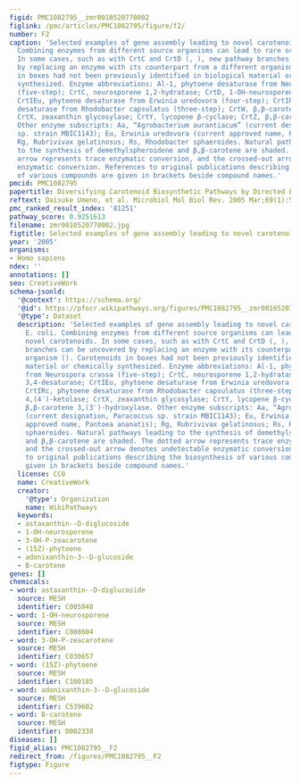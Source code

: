 ```yaml
---
figid: PMC1082795__zmr0010520770002
figlink: /pmc/articles/PMC1082795/figure/f2/
number: F2
caption: 'Selected examples of gene assembly leading to novel carotenoids in E. coli.
  Combining enzymes from different source organisms can lead to rare or novel carotenoids.
  In some cases, such as with CrtC and CrtD (, ), new pathway branches can be uncovered
  by replacing an enzyme with its counterpart from a different organism (). Carotenoids
  in boxes had not been previously identified in biological material or chemically
  synthesized. Enzyme abbreviations: Al-1, phytoene desaturase from Neurospora crassa
  (five-step); CrtC, neurosporene 1,2-hydratase; CrtD, 1-OH-neurosporene 3,4-desaturase;
  CrtIEu, phytoene desaturase from Erwinia uredovora (four-step); CrtIRc, phytoene
  desaturase from Rhodobacter capsulatus (three-step); CrtW, β,β-carotene 4,(4′)-ketolase;
  CrtX, zeaxanthin glycosylase; CrtY, lycopene β-cyclase; CrtZ, β,β-carotene 3,(3′)-hydroxylase.
  Other enzyme subscripts: Aa, “Agrobacterium aurantiacum” (current designation, Paracoccus
  sp. strain MBIC1143); Eu, Erwinia uredovora (current approved name, Pantoea ananatis);
  Rg, Rubrivivax gelatinosus; Rs, Rhodobacter sphaeroides. Natural pathways leading
  to the synthesis of demethylspheroidene and β,β-carotene are shaded. The dotted
  arrow represents trace enzymatic conversion, and the crossed-out arrow denotes undetectable
  enzymatic conversion. References to original publications describing the biosynthesis
  of various compounds are given in brackets beside compound names.'
pmcid: PMC1082795
papertitle: Diversifying Carotenoid Biosynthetic Pathways by Directed Evolution.
reftext: Daisuke Umeno, et al. Microbiol Mol Biol Rev. 2005 Mar;69(1):51-78.
pmc_ranked_result_index: '81251'
pathway_score: 0.9251613
filename: zmr0010520770002.jpg
figtitle: Selected examples of gene assembly leading to novel carotenoids in E
year: '2005'
organisms:
- Homo sapiens
ndex: ''
annotations: []
seo: CreativeWork
schema-jsonld:
  '@context': https://schema.org/
  '@id': https://pfocr.wikipathways.org/figures/PMC1082795__zmr0010520770002.html
  '@type': Dataset
  description: 'Selected examples of gene assembly leading to novel carotenoids in
    E. coli. Combining enzymes from different source organisms can lead to rare or
    novel carotenoids. In some cases, such as with CrtC and CrtD (, ), new pathway
    branches can be uncovered by replacing an enzyme with its counterpart from a different
    organism (). Carotenoids in boxes had not been previously identified in biological
    material or chemically synthesized. Enzyme abbreviations: Al-1, phytoene desaturase
    from Neurospora crassa (five-step); CrtC, neurosporene 1,2-hydratase; CrtD, 1-OH-neurosporene
    3,4-desaturase; CrtIEu, phytoene desaturase from Erwinia uredovora (four-step);
    CrtIRc, phytoene desaturase from Rhodobacter capsulatus (three-step); CrtW, β,β-carotene
    4,(4′)-ketolase; CrtX, zeaxanthin glycosylase; CrtY, lycopene β-cyclase; CrtZ,
    β,β-carotene 3,(3′)-hydroxylase. Other enzyme subscripts: Aa, “Agrobacterium aurantiacum”
    (current designation, Paracoccus sp. strain MBIC1143); Eu, Erwinia uredovora (current
    approved name, Pantoea ananatis); Rg, Rubrivivax gelatinosus; Rs, Rhodobacter
    sphaeroides. Natural pathways leading to the synthesis of demethylspheroidene
    and β,β-carotene are shaded. The dotted arrow represents trace enzymatic conversion,
    and the crossed-out arrow denotes undetectable enzymatic conversion. References
    to original publications describing the biosynthesis of various compounds are
    given in brackets beside compound names.'
  license: CC0
  name: CreativeWork
  creator:
    '@type': Organization
    name: WikiPathways
  keywords:
  - astaxanthin--D-diglucoside
  - 1-OH-neurosporene
  - 3-OH-P-zeacarotene
  - (15Z)-phytoene
  - adonixanthin-3--D-glucoside
  - B-carotene
genes: []
chemicals:
- word: astaxanthin--D-diglucoside
  source: MESH
  identifier: C005948
- word: 1-OH-neurosporene
  source: MESH
  identifier: C008604
- word: 3-OH-P-zeacarotene
  source: MESH
  identifier: C030657
- word: (15Z)-phytoene
  source: MESH
  identifier: C100185
- word: adonixanthin-3--D-glucoside
  source: MESH
  identifier: C539602
- word: B-carotene
  source: MESH
  identifier: D002338
diseases: []
figid_alias: PMC1082795__F2
redirect_from: /figures/PMC1082795__F2
figtype: Figure
---
```

